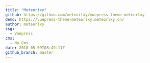 ```yaml
---
title: "Meteorixy"
github: https://github.com/meteorlxy/vuepress-theme-meteorlxy
demo: https://vuepress-theme-meteorlxy.meteorlxy.cn/
author: meteorlxy
ssg:
  - Vuepress
cms:
  - No Cms
date: 2018-05-09T08:49:11Z
github_branch: master
---
```

